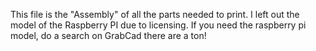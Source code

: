 This file is the "Assembly" of all the parts needed to print. I left out the model of the Raspberry PI due to licensing. If you need the raspberry pi model, do a search on GrabCad there are a ton!
